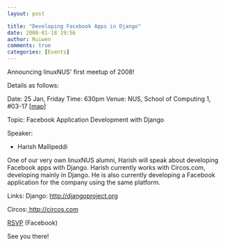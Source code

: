 ```yaml
---
layout: post

title: "Developing Facebook Apps in Django"
date: 2008-01-18 19:56
author: Ruiwen
comments: true
categories: [Events]
---
```

Announcing linuxNUS' first meetup of 2008!

Details as follows:

Date: 25 Jan, Friday
Time: 630pm
Venue: NUS, School of Computing 1, #03-17 [<a href="http://tinyurl.com/yopqdq" title="NUS School of Computing, Map">map</a>]

Topic: Facebook Application Development with Django

Speaker:

- Harish Mallipeddi

One of our very own linuxNUS alumni, Harish will speak about developing Facebook apps with Django. Harish currently works with Circos.com, developing mainly in Django. He is also currently developing a Facebook application for the company using the same platform.

Links:
Django:
<a href="http://djangoproject.org/" target="_blank" rel="nofollow">http://djangoproject.org</a>

Circos:<a href="http://circos.com/" target="_blank" rel="nofollow">
http://circos.com</a>

<a href="http://nus.facebook.com/event.php?eid=9683633473" title="[linuxNUS] Developing Facebook Apps in Django">RSVP</a> (Facebook)

See you there!
